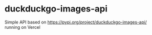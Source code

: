 # duckduckgo-images-api
 
Simple API based on https://pypi.org/project/duckduckgo-images-api/ running on Vercel
